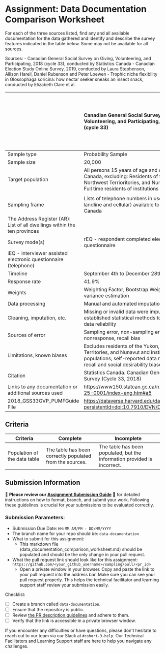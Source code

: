 # Assignment: Data Documentation Comparison Worksheet

For each of the three sources listed, find any and all available documentation for the data gathered and identify and describe the survey features indicated in the table below. Some may not be available for all sources.

Sources: - Canadian General Social Survey on Giving, Volunteering, and Participating, 2018 (cycle 33), conducted by Statistics Canada - Canadian Election Study Online Survey, 2019, conducted by Laura Stephenson, Allison Harell, Daniel Rubenson and Peter Loewen - Trophic niche flexibility in Glossophaga soricina: how nectar seeker sneaks an insect snack, conducted by Elizabeth Clare et al.

|                                                       | Canadian General Social Survey on Giving, Volunteering, and Participating, 2018 (cycle 33) | Canadian Election Study Online Survey, 2019 | Trophic niche flexibility in Glossophaga soricina: how nectar seeker sneaks an insect snack |
|----------------|:--------------------|----------------|---------------------|
| Sample type                                           | Probability Sample                                                                                           |                                             |                                                                                             |
| Sample size                                           | 20,000                                                                                           |                                             |                                                                                             |
| Target population                                     | All persons 15 years of age and older in Canada, excluding: Residents of the Yukon, Northwest Terrioritories, and Nunavut; and Full time residents of institutions
                                                                                         |                                             |                                                                                             |
| Sampling frame                                        | Lists of telephone numbers in use (both landline and cellular) available to Statistics Canada
 The Address Register (AR): List of all dwellings within the ten provinces                                                                                          |                                             |                                                                                             |
| Survey mode(s)                                        | rEQ - respondent completed electronic questionnaire
iEQ - interviewer assisted electronic questionnaire (telephone)                                                                                           |                                             |                                                                                             |
| Timeline                                              | September 4th to December 28th, 2018                                                                                           |                                             |                                                                                             |
| Response rate                                         | 41.9%                                                                                           |                                             |                                                                                             |
| Weights                                               |  Weighting Factor, Bootstrap Weights for variance estimation                                                                                          |                                             |                                                                                             |
| Data processing                                       | Manual and automated imputation and edits                                                                                              |                                             |                                                                                             |
| Cleaning, imputation, etc.                            | Missing or invalid data were imputed using established statistical methods to ensure data reliability                                                                                            |                                             |                                                                                             |
| Sources of error                                      | Sampling error, non-sampling error - nonresponse, recall bias                                                                                           |                                             |                                                                                             |
| Limitations, known biases                             | Excludes residents of the Yukon, Northwest Territories, and Nunavut and institutionalized populations; self-reported data may include recall and social desirability biases                                                                                           |                                             |                                                                                             |
| Citation                                              | Statistics  Canada. Canadian General Social Survey (Cycle 33, 2018)                                                                                           |                                             |                                                                                             |
| Links to any documentation or additional sources used |  https://www150.statcan.gc.ca/n1/pub/45-25-0001/index-eng.htm#a5
2018_GSS33GVP_PUMFGuide File                                                                                       | https://dataverse.harvard.edu/dataset.xhtml?persistentId=doi:10.7910/DVN/DUS88V                                            |  https://besjournals.onlinelibrary.wiley.com/doi/epdf/10.1111/1365-2435.12192                                                                                        |

## Criteria

|Criteria|Complete|Incomplete|
|--------|----|----|
|Population of the data table|The table has been correctly populated from the sources.|The table has been populated, but the information provided is incorrect.|

## Submission Information

🚨 **Please review our [Assignment Submission Guide](https://github.com/UofT-DSI/onboarding/blob/main/onboarding_documents/submissions.md)** 🚨 for detailed instructions on how to format, branch, and submit your work. Following these guidelines is crucial for your submissions to be evaluated correctly.

### Submission Parameters:
* Submission Due Date: `HH:MM AM/PM - DD/MM/YYYY`
* The branch name for your repo should be: `data-documentation`
* What to submit for this assignment:
     * This markdown file (data_documentation_comparison_worksheet.md) should be populated and should be the only change in your pull request.
* What the pull request link should look like for this assignment: `https://github.com/<your_github_username>/sampling/pull/<pr_id>`
     * Open a private window in your browser. Copy and paste the link to your pull request into the address bar. Make sure you can see your pull request properly. This helps the technical facilitator and learning support staff review your submission easily.

Checklist:
- [ ] Create a branch called `data-documentation`.
- [ ] Ensure that the repository is public.
- [ ] Review [the PR description guidelines](https://github.com/UofT-DSI/onboarding/blob/main/onboarding_documents/submissions.md#guidelines-for-pull-request-descriptions) and adhere to them.
- [ ] Verify that the link is accessible in a private browser window.

If you encounter any difficulties or have questions, please don't hesitate to reach out to our team via our Slack at `#cohort-3-help`. Our Technical Facilitators and Learning Support staff are here to help you navigate any challenges.
